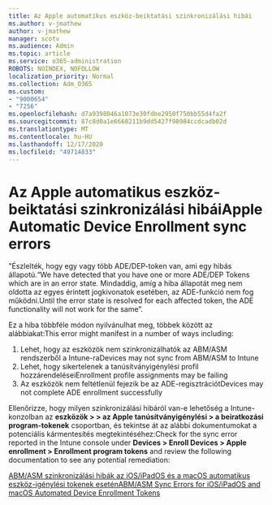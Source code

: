 ```yaml
---
title: Az Apple automatikus eszköz-beiktatási szinkronizálási hibái
ms.author: v-jmathew
author: v-jmathew
manager: scotv
ms.audience: Admin
ms.topic: article
ms.service: o365-administration
ROBOTS: NOINDEX, NOFOLLOW
localization_priority: Normal
ms.collection: Adm_O365
ms.custom:
- "9000654"
- "7256"
ms.openlocfilehash: d7a9398046a1073e30fdbe2950f750bb55d4fa2f
ms.sourcegitcommit: 87c8d0a1e6668211b9dd5427f98984ccdcadb02d
ms.translationtype: MT
ms.contentlocale: hu-HU
ms.lasthandoff: 12/17/2020
ms.locfileid: "49714833"
---
```

# <a name="apple-automatic-device-enrollment-sync-errors"></a><span data-ttu-id="f5297-102">Az Apple automatikus eszköz-beiktatási szinkronizálási hibái</span><span class="sxs-lookup"><span data-stu-id="f5297-102">Apple Automatic Device Enrollment sync errors</span></span>

<span data-ttu-id="f5297-103">"Észlelték, hogy egy vagy több ADE/DEP-token van, ami egy hibás állapotú.</span><span class="sxs-lookup"><span data-stu-id="f5297-103">“We have detected that you have one or more ADE/DEP Tokens which are in an error state.</span></span> <span data-ttu-id="f5297-104">Mindaddig, amíg a hiba állapotát meg nem oldotta az egyes érintett jogkivonatok esetében, az ADE-funkció nem fog működni.</span><span class="sxs-lookup"><span data-stu-id="f5297-104">Until the error state is resolved for each affected token, the ADE functionality will not work for the same”.</span></span>

<span data-ttu-id="f5297-105">Ez a hiba többféle módon nyilvánulhat meg, többek között az alábbiakat:</span><span class="sxs-lookup"><span data-stu-id="f5297-105">This error might manifest in a number of ways including:</span></span>

1. <span data-ttu-id="f5297-106">Lehet, hogy az eszközök nem szinkronizálhatók az ABM/ASM rendszerből a Intune-ra</span><span class="sxs-lookup"><span data-stu-id="f5297-106">Devices may not sync from ABM/ASM to Intune</span></span>
2. <span data-ttu-id="f5297-107">Lehet, hogy sikertelenek a tanúsítványigénylési profil hozzárendelései</span><span class="sxs-lookup"><span data-stu-id="f5297-107">Enrollment profile assignments may be failing</span></span>
3. <span data-ttu-id="f5297-108">Az eszközök nem feltétlenül fejezik be az ADE-regisztrációt</span><span class="sxs-lookup"><span data-stu-id="f5297-108">Devices may not complete ADE enrollment successfully</span></span>

<span data-ttu-id="f5297-109">Ellenőrizze, hogy milyen szinkronizálási hibáról van-e lehetőség a Intune-konzolban az **eszközök > > az Apple tanúsítványigénylési > a beiratkozási program-tokenek** csoportban, és tekintse át az alábbi dokumentumokat a potenciális kármentesítés megtekintéséhez:</span><span class="sxs-lookup"><span data-stu-id="f5297-109">Check for the sync error reported in the Intune console under **Devices > Enroll Devices > Apple enrollment > Enrollment program tokens** and review the following documentation to see any potential remediation:</span></span>

[<span data-ttu-id="f5297-110">ABM/ASM szinkronizálási hibák az iOS/iPadOS és a macOS automatikus eszköz-igénylési tokenek esetén</span><span class="sxs-lookup"><span data-stu-id="f5297-110">ABM/ASM Sync Errors for iOS/iPadOS and macOS Automated Device Enrollment Tokens</span></span>](https://docs.microsoft.com/mem/intune/enrollment/troubleshoot-ios-enrollment-errors#resolutions-when-syncing-tokens-between-intune-and-abmasm-for-automated-device-enrollment)
